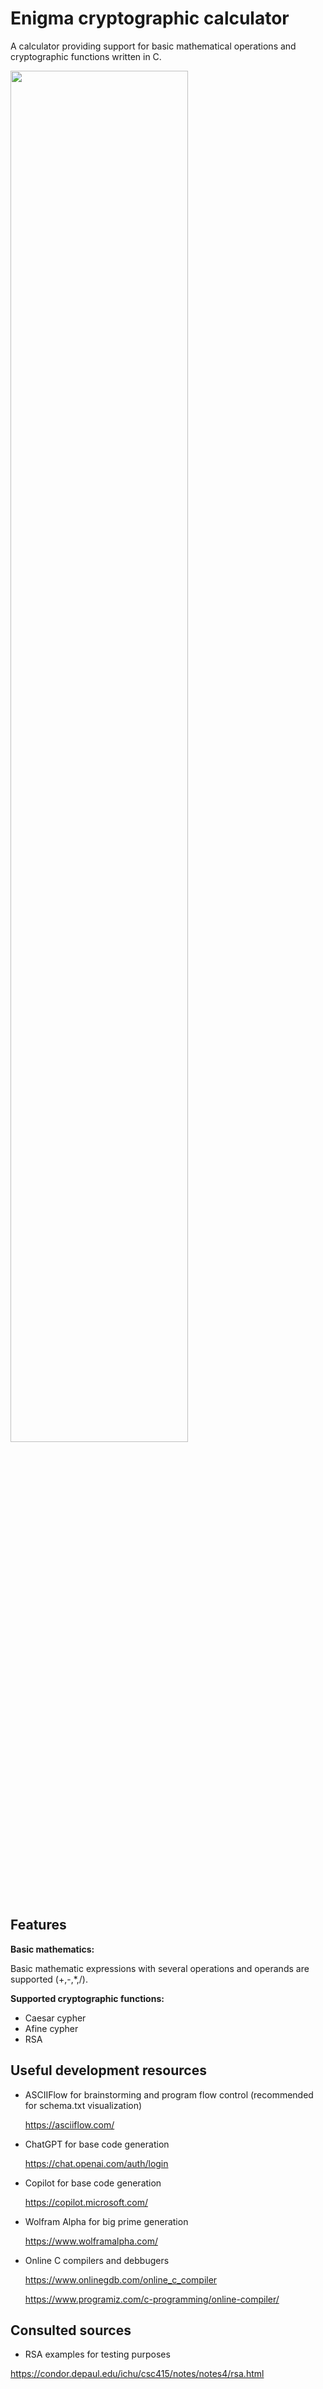 # Enigma cryptographic calculator
A calculator providing support for basic mathematical operations and cryptographic functions written in C.

<a href="url"><img src="https://github.com/jordii222/CalculadoraRSA/assets/157251726/e56a6851-4070-4717-9501-5f033aba9385" width=75% height=75%></a>

## Features
**Basic mathematics:**

Basic mathematic expressions with several operations and operands are supported (+,-,*,/).

**Supported cryptographic functions:**

* Caesar cypher
* Afine cypher
* RSA

## Useful development resources
* ASCIIFlow for brainstorming and program flow control (recommended for schema.txt visualization)

  https://asciiflow.com/

* ChatGPT for base code generation

  https://chat.openai.com/auth/login

* Copilot for base code generation

  https://copilot.microsoft.com/

* Wolfram Alpha for big prime generation

  https://www.wolframalpha.com/

* Online C compilers and debbugers
  
  https://www.onlinegdb.com/online_c_compiler
  
  https://www.programiz.com/c-programming/online-compiler/

## Consulted sources
* RSA examples for testing purposes

https://condor.depaul.edu/ichu/csc415/notes/notes4/rsa.html
